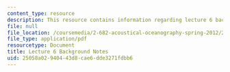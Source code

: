 ```yaml
---
content_type: resource
description: This resource contains information regarding lecture 6 background notes.
file: null
file_location: /coursemedia/2-682-acoustical-oceanography-spring-2012/25058a02940443d8cae6dde3271fdbb6_MIT2_682S12_bglec06.pdf
file_type: application/pdf
resourcetype: Document
title: Lecture 6 Background Notes
uid: 25058a02-9404-43d8-cae6-dde3271fdbb6
---
```

